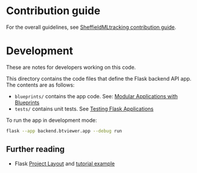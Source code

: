 # Contribution guide

For the overall guidelines, see [SheffieldMLtracking contribution guide](https://github.com/SheffieldMLtracking/.github/blob/main/CONTRIBUTING.md).

# Development

These are notes for developers working on this code.

This directory contains the code files that define the Flask backend API app. The contents are as follows:

- `blueprints/` contains the app code. See: [Modular Applications with Blueprints](https://flask.palletsprojects.com/en/2.3.x/blueprints/)
- `tests/`  contains unit tests. See [Testing Flask Applications](https://flask.palletsprojects.com/en/3.0.x/testing/)

To run the app in development mode:

```bash
flask --app backend.btviewer.app --debug run
```

## Further reading

- Flask [Project Layout](https://flask.palletsprojects.com/en/2.3.x/tutorial/layout/) and [tutorial example](https://github.com/pallets/flask/tree/3.0.2/examples/tutorial)